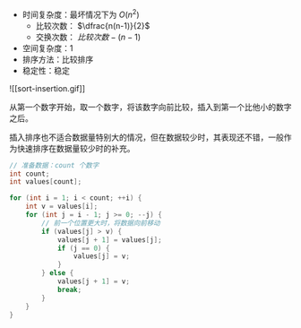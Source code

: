- 时间复杂度：最坏情况下为 $O(n^2)$
	- 比较次数： $\dfrac{n(n-1)}{2}$
	- 交换次数： $比较次数-(n-1)$
- 空间复杂度：$1$
- 排序方法：比较排序
- 稳定性：稳定

![[sort-insertion.gif]]

从第一个数字开始，取一个数字，将该数字向前比较，插入到第一个比他小的数字之后。

插入排序也不适合数据量特别大的情况，但在数据较少时，其表现还不错，一般作为快速排序在数据量较少时的补充。

```cpp
// 准备数据：count 个数字
int count;
int values[count];

for (int i = 1; i < count; ++i) {
    int v = values[i];
    for (int j = i - 1; j >= 0; --j) {
        // 前一个位置更大时，将数据向前移动
        if (values[j] > v) {
            values[j + 1] = values[j];
            if (j == 0) {
                values[j] = v;
            }
        } else {
            values[j + 1] = v;
            break;
        }
    }
}
```